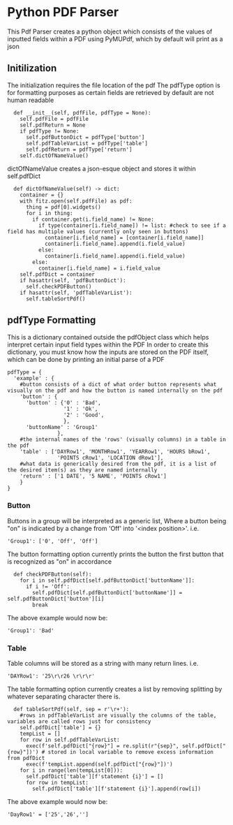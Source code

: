 # Python PDF Parser
This Pdf Parser creates a python object which consists of the values of inputted fields within a PDF using PyMUPdf, which by default will print as a json

## Initilization

The initialization requires the file location of the pdf
The pdfType option is for formatting purposes as certain fields are retrieved by default are not human readable
```
  def __init__(self, pdfFile, pdfType = None):
    self.pdfFile = pdfFile
    self.pdfReturn = None
    if pdfType != None:
      self.pdfButtonDict = pdfType['button']
      self.pdfTableVarList = pdfType['table']
      self.pdfReturn = pdfType['return']
    self.dictOfNameValue()
```

dictOfNameValue creates a json-esque object and stores it within self.pdfDict
```
  def dictOfNameValue(self) -> dict:
    container = {}
    with fitz.open(self.pdfFile) as pdf:
      thing = pdf[0].widgets()
      for i in thing:
        if container.get(i.field_name) != None:
          if type(container[i.field_name]) != list: #check to see if a field has multiple values (currently only seen in buttons)
            container[i.field_name] = [container[i.field_name]]
            container[i.field_name].append(i.field_value)
          else:
            container[i.field_name].append(i.field_value)
        else:
          container[i.field_name] = i.field_value
    self.pdfDict = container
    if hasattr(self, 'pdfButtonDict'):
      self.checkPDFButton()
    if hasattr(self, 'pdfTableVarList'):
      self.tableSortPdf()
```

## pdfType Formatting
This is a dictionary contained outside the pdfObject class which helps interpret certain input field types within the PDF
In order to create this dictionary, you must know how the inputs are stored on the PDF itself, which can be done by printing an initial parse of a PDF
```
pdfType = {
  'example' : {
    #button consists of a dict of what order button represents what visually on the pdf and how the button is named internally on the pdf
    'button' : {
      'button' : {'0' : 'Bad',
                  '1' : 'Ok',
                  '2' : 'Good',
                  },
      'buttonName' : 'Group1'
                },
    #the internal names of the 'rows' (visually columns) in a table in the pdf
    'table' : ['DAYRow1', 'MONTHRow1', 'YEARRow1', 'HOURS bRow1',
                'POINTS cRow1', 'LOCATION dRow1'],
    #what data is generically desired from the pdf, it is a list of the desired item(s) as they are named internally
    'return' : ['1 DATE', '5 NAME', 'POINTS cRow1']
    }
}
```
### Button
Buttons in a group will be interpreted as a generic list, Where a button being "on" is indicated by a change from 'Off' into '\<index position>'. i.e.
```
'Group1': ['0', 'Off', 'Off']
```

The button formatting option currently prints the button the first button that is recognized as "on" in accordance 
```
  def checkPDFButton(self):
    for i in self.pdfDict[self.pdfButtonDict['buttonName']]:
      if i != 'Off':
        self.pdfDict[self.pdfButtonDict['buttonName']] = self.pdfButtonDict['button'][i]
        break
```

The above example would now be:
```
'Group1': 'Bad'
```

### Table
Table columns will be stored as a string with many return lines. i.e.
```
'DAYRow1': '25\r\r26 \r\r\r'
```

The table formatting option currently creates a list by removing splitting by whatever separating character there is.
```
  def tableSortPdf(self, sep = r'\r+'):
    #rows in pdfTableVarList are visually the columns of the table, variables are called rows just for consistency
    self.pdfDict['table'] = {}
    tempList = []
    for row in self.pdfTableVarList:
      exec(f'self.pdfDict["{row}"] = re.split(r"{sep}", self.pdfDict["{row}"])') # stored in local variable to remove excess information from pdfDict
      exec(f'tempList.append(self.pdfDict["{row}"])')
    for i in range(len(tempList[0])):
      self.pdfDict['table'][f'statement {i}'] = []
      for row in tempList:
        self.pdfDict['table'][f'statement {i}'].append(row[i])
```

The above example would now be:
```
'DayRow1' = ['25','26','']
```
